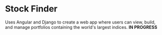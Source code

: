 # Stock Finder

Uses Angular and Django to create a web app where users can view, build, and manage portfolios containing the world's largest indices. **IN PROGRESS** 
